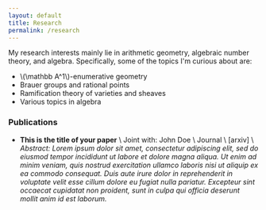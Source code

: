```yaml
---
layout: default
title: Research
permalink: /research
---
```


My research interests mainly lie in arithmetic geometry, algebraic number theory, and algebra. Specifically, some of the topics I'm curious about are:

- \\(\mathbb A^1\\)-enumerative geometry
- Brauer groups and rational points 
- Ramification theory of varieties and sheaves
- Various topics in algebra



### Publications
- **This is the title of your paper** \\
Joint with: John Doe  \\
Journal \\
[arxiv] \\
*Abstract: Lorem ipsum dolor sit amet, consectetur adipiscing elit, sed do eiusmod tempor incididunt ut labore et dolore magna aliqua. Ut enim ad minim veniam, quis nostrud exercitation ullamco laboris nisi ut aliquip ex ea commodo consequat. Duis aute irure dolor in reprehenderit in voluptate velit esse cillum dolore eu fugiat nulla pariatur. Excepteur sint occaecat cupidatat non proident, sunt in culpa qui officia deserunt mollit anim id est laborum.*
